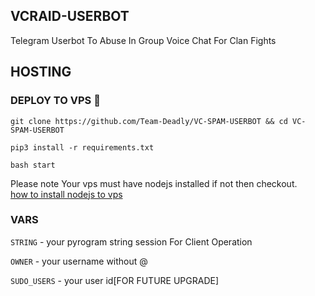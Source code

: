 ## VCRAID-USERBOT

 Telegram Userbot To Abuse In Group Voice Chat For Clan Fights

## HOSTING

### DEPLOY TO VPS 🚀

`git clone https://github.com/Team-Deadly/VC-SPAM-USERBOT && cd VC-SPAM-USERBOT` 

`pip3 install -r requirements.txt`

`bash start`

Please note Your vps must have nodejs installed if not then checkout.  
  [how to install nodejs to vps](https://techviewleo.com/how-to-install-node-js-18-lts-on-ubuntu/) 

### VARS

`STRING` - your pyrogram string session For Client Operation

`OWNER` - your username without @

`SUDO_USERS` - your user id[FOR FUTURE UPGRADE]

